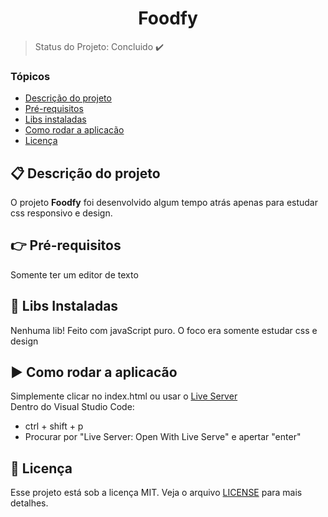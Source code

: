 <h1 align="center">
	Foodfy
</h1>

> Status do Projeto: Concluido :heavy_check_mark:

### Tópicos
- [Descrição do projeto](#clipboard-descrição-do-projeto)
- [Pré-requisitos](#point_right-pré-requisitos)
- [Libs instaladas](#open_file_folder-libs-instaladas)
- [Como rodar a aplicacão](#arrow_forward-como-rodar-a-aplicacão)
- [Licença](#memo-licença)


## :clipboard: Descrição do projeto

O projeto <strong>Foodfy</strong> foi desenvolvido algum tempo atrás apenas para estudar css responsivo e design.

## :point_right: Pré-requisitos

<p>Somente ter um editor de texto</p>


## :open_file_folder: Libs Instaladas

<p>Nenhuma lib! Feito com javaScript puro. O foco era somente estudar css e design</p>

## :arrow_forward: Como rodar a aplicacão

Simplemente clicar no index.html ou usar o [Live Server](https://marketplace.visualstudio.com/items?itemName=ritwickdey.LiveServer)
<br/>
Dentro do Visual Studio Code: 
 - ctrl + shift + p
 - Procurar por "Live Server: Open With Live Serve" e apertar "enter"
 
 ## :memo: Licença

Esse projeto está sob a licença MIT. Veja o arquivo [LICENSE](https://github.com/Ariosmaia/foodfy/blob/master/LICENSE) para mais detalhes.

